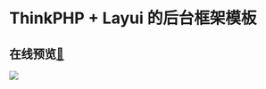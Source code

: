 # ThinkPHP + Layui 的后台框架模板

## 在线预览[🔗](https://admin.antmix.com/admin/index)

![](https://i.loli.net/2020/10/15/nwxi2qrmUK5N6f3.png)
